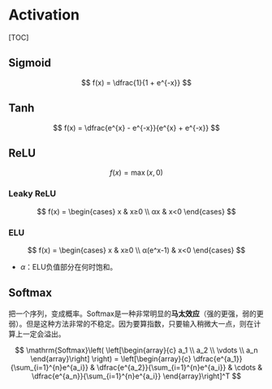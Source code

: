 # Activation

[TOC]

## Sigmoid

$$
f(x) = \dfrac{1}{1 + e^{-x}}
$$

## Tanh

$$
f(x) = \dfrac{e^{x} - e^{-x}}{e^{x} + e^{-x}}
$$

## ReLU

$$
f(x) = \max(x, 0)
$$

### Leaky ReLU

$$
f(x) = \begin{cases}
        x   & x≥0
    \\  αx  & x<0
\end{cases}
$$

### ELU

$$
f(x) = \begin{cases}
    x               & x≥0
    \\  α(e^x-1)    & x<0
\end{cases}
$$

- $α$：ELU负值部分在何时饱和。

## Softmax

把一个序列，变成概率。Softmax是一种非常明显的**马太效应**（强的更强，弱的更弱）。但是这种方法非常的不稳定。因为要算指数，只要输入稍微大一点，则在计算上一定会溢出。

$$
\mathrm{Softmax}\left(
    \left[\begin{array}{c}
        a_1 \\ a_2 \\ \vdots \\ a_n
    \end{array}\right]
\right) = \left[\begin{array}{c}
        \dfrac{e^{a_1}}{\sum_{i=1}^{n}e^{a_i}}
    &   \dfrac{e^{a_2}}{\sum_{i=1}^{n}e^{a_i}}
    &   \cdots
    &   \dfrac{e^{a_n}}{\sum_{i=1}^{n}e^{a_i}}
\end{array}\right]^T
$$

